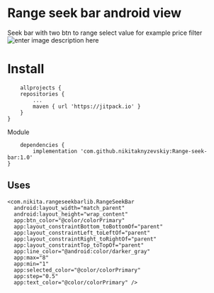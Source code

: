 ﻿# Range seek bar android view

Seek bar with two btn to range select value for example price filter
![enter image description here](https://github.com/nikitaknyzevskiy/Range-seek-bar/blob/master/screenshot/Screenshot_1581541329.png?raw=true)

# Install

    	allprojects {
		repositories {
			...
			maven { url 'https://jitpack.io' }
		}
	}

Module

    	dependencies {
	        implementation 'com.github.nikitaknyzevskiy:Range-seek-bar:1.0'
	}


## Uses

    <com.nikita.rangeseekbarlib.RangeSeekBar  
      android:layout_width="match_parent"  
      android:layout_height="wrap_content"  
      app:btn_color="@color/colorPrimary"  
      app:layout_constraintBottom_toBottomOf="parent"  
      app:layout_constraintLeft_toLeftOf="parent"  
      app:layout_constraintRight_toRightOf="parent"  
      app:layout_constraintTop_toTopOf="parent"  
      app:line_color="@android:color/darker_gray"  
      app:max="8"  
      app:min="1"  
      app:selected_color="@color/colorPrimary"  
      app:step="0.5"  
      app:text_color="@color/colorPrimary" />

